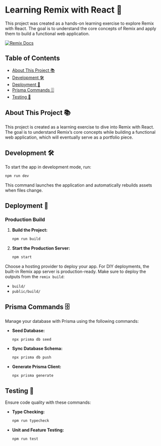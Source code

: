 # Learning Remix with React 🚀

This project was created as a hands-on learning exercise to explore Remix with React. The goal is to understand the core concepts of Remix and apply them to build a functional web application.

[![Remix Docs](https://img.shields.io/badge/Remix-Docs-blue)](https://remix.run/docs)

## Table of Contents

- [About This Project 📚](#about-this-project-📚)
- [Development 🛠](#development-🛠)
- [Deployment 🚀](#deployment-🚀)
- [Prisma Commands 🗄](#prisma-commands-🗄)
- [Testing 🧪](#testing-🧪)

## About This Project 📚

This project is created as a learning exercise to dive into Remix with React. The goal is to understand Remix’s core concepts while building a functional web application, which will eventually serve as a portfolio piece.

## Development 🛠

To start the app in development mode, run:

```sh
npm run dev
```

This command launches the application and automatically rebuilds assets when files change.

## Deployment 🚀

### Production Build

1. **Build the Project:**

    ```sh
    npm run build
    ```

2. **Start the Production Server:**

    ```sh
    npm start
    ```

Choose a hosting provider to deploy your app. For DIY deployments, the built-in Remix app server is production-ready. Make sure to deploy the outputs from the `remix build`:

- `build/`
- `public/build/`

## Prisma Commands 🗄

Manage your database with Prisma using the following commands:

- **Seed Database:**

    ```sh
    npx prisma db seed
    ```

- **Sync Database Schema:**

    ```sh
    npx prisma db push
    ```

- **Generate Prisma Client:**

    ```sh
    npx prisma generate
    ```

## Testing 🧪

Ensure code quality with these commands:

- **Type Checking:**

    ```sh
    npm run typecheck
    ```

- **Unit and Feature Testing:**

    ```sh
    npm run test
    ```